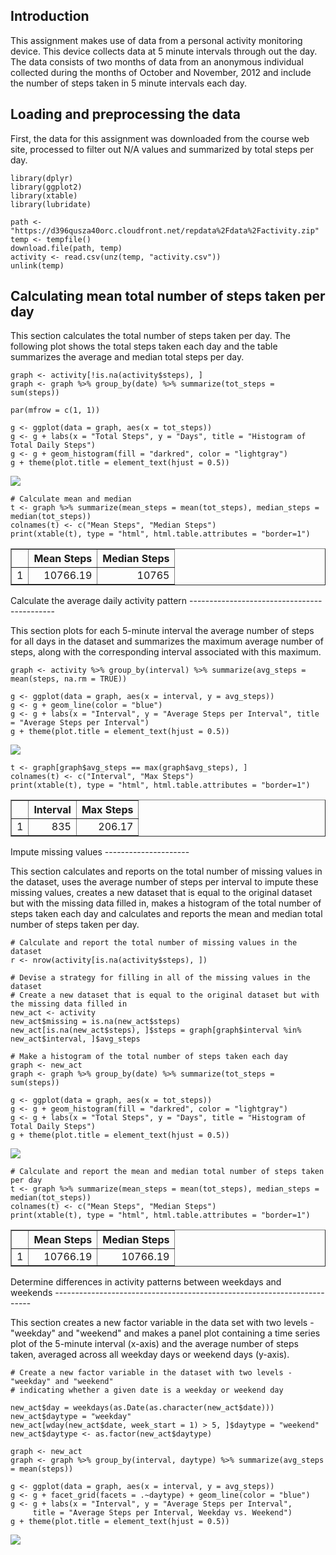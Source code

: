 Introduction
------------

This assignment makes use of data from a personal activity monitoring
device. This device collects data at 5 minute intervals through out the
day. The data consists of two months of data from an anonymous
individual collected during the months of October and November, 2012 and
include the number of steps taken in 5 minute intervals each day.

Loading and preprocessing the data
----------------------------------

First, the data for this assignment was downloaded from the course web
site, processed to filter out N/A values and summarized by total steps
per day.

    library(dplyr)
    library(ggplot2)
    library(xtable)
    library(lubridate)

    path <- "https://d396qusza40orc.cloudfront.net/repdata%2Fdata%2Factivity.zip"
    temp <- tempfile()
    download.file(path, temp)
    activity <- read.csv(unz(temp, "activity.csv"))
    unlink(temp)

Calculating mean total number of steps taken per day
----------------------------------------------------

This section calculates the total number of steps taken per day. The
following plot shows the total steps taken each day and the table
summarizes the average and median total steps per day.

    graph <- activity[!is.na(activity$steps), ]
    graph <- graph %>% group_by(date) %>% summarize(tot_steps = sum(steps))

    par(mfrow = c(1, 1))

    g <- ggplot(data = graph, aes(x = tot_steps)) 
    g <- g + labs(x = "Total Steps", y = "Days", title = "Histogram of Total Daily Steps")
    g <- g + geom_histogram(fill = "darkred", color = "lightgray") 
    g + theme(plot.title = element_text(hjust = 0.5))

![](PA1_template_files/figure-markdown_strict/unnamed-chunk-2-1.png)

    # Calculate mean and median
    t <- graph %>% summarize(mean_steps = mean(tot_steps), median_steps = median(tot_steps))
    colnames(t) <- c("Mean Steps", "Median Steps")
    print(xtable(t), type = "html", html.table.attributes = "border=1")

<!-- html table generated in R 3.4.2 by xtable 1.8-2 package -->
<!-- Sun Dec 10 23:26:39 2017 -->
<table border="1">
<tr>
<th>
</th>
<th>
Mean Steps
</th>
<th>
Median Steps
</th>
</tr>
<tr>
<td align="right">
1
</td>
<td align="right">
10766.19
</td>
<td align="right">
10765
</td>
</tr>
</table>
Calculate the average daily activity pattern
--------------------------------------------

This section plots for each 5-minute interval the average number of
steps for all days in the dataset and summarizes the maximum average
number of steps, along with the corresponding interval associated with
this maximum.

    graph <- activity %>% group_by(interval) %>% summarize(avg_steps = mean(steps, na.rm = TRUE))

    g <- ggplot(data = graph, aes(x = interval, y = avg_steps)) 
    g <- g + geom_line(color = "blue")
    g <- g + labs(x = "Interval", y = "Average Steps per Interval", title = "Average Steps per Interval")
    g + theme(plot.title = element_text(hjust = 0.5))

![](PA1_template_files/figure-markdown_strict/unnamed-chunk-3-1.png)

    t <- graph[graph$avg_steps == max(graph$avg_steps), ]
    colnames(t) <- c("Interval", "Max Steps")
    print(xtable(t), type = "html", html.table.attributes = "border=1")

<!-- html table generated in R 3.4.2 by xtable 1.8-2 package -->
<!-- Sun Dec 10 23:26:41 2017 -->
<table border="1">
<tr>
<th>
</th>
<th>
Interval
</th>
<th>
Max Steps
</th>
</tr>
<tr>
<td align="right">
1
</td>
<td align="right">
835
</td>
<td align="right">
206.17
</td>
</tr>
</table>
Impute missing values
---------------------

This section calculates and reports on the total number of missing
values in the dataset, uses the average number of steps per interval to
impute these missing values, creates a new dataset that is equal to the
original dataset but with the missing data filled in, makes a histogram
of the total number of steps taken each day and calculates and reports
the mean and median total number of steps taken per day.

    # Calculate and report the total number of missing values in the dataset 
    r <- nrow(activity[is.na(activity$steps), ])

    # Devise a strategy for filling in all of the missing values in the dataset
    # Create a new dataset that is equal to the original dataset but with the missing data filled in
    new_act <- activity
    new_act$missing = is.na(new_act$steps)
    new_act[is.na(new_act$steps), ]$steps = graph[graph$interval %in% new_act$interval, ]$avg_steps

    # Make a histogram of the total number of steps taken each day 
    graph <- new_act
    graph <- graph %>% group_by(date) %>% summarize(tot_steps = sum(steps))

    g <- ggplot(data = graph, aes(x = tot_steps)) 
    g <- g + geom_histogram(fill = "darkred", color = "lightgray") 
    g <- g + labs(x = "Total Steps", y = "Days", title = "Histogram of Total Daily Steps")
    g + theme(plot.title = element_text(hjust = 0.5))

![](PA1_template_files/figure-markdown_strict/unnamed-chunk-4-1.png)

    # Calculate and report the mean and median total number of steps taken per day
    t <- graph %>% summarize(mean_steps = mean(tot_steps), median_steps = median(tot_steps))
    colnames(t) <- c("Mean Steps", "Median Steps")
    print(xtable(t), type = "html", html.table.attributes = "border=1")

<!-- html table generated in R 3.4.2 by xtable 1.8-2 package -->
<!-- Sun Dec 10 23:26:42 2017 -->
<table border="1">
<tr>
<th>
</th>
<th>
Mean Steps
</th>
<th>
Median Steps
</th>
</tr>
<tr>
<td align="right">
1
</td>
<td align="right">
10766.19
</td>
<td align="right">
10766.19
</td>
</tr>
</table>
Determine differences in activity patterns between weekdays and weekends
------------------------------------------------------------------------

This section creates a new factor variable in the data set with two
levels - "weekday" and "weekend" and makes a panel plot containing a
time series plot of the 5-minute interval (x-axis) and the average
number of steps taken, averaged across all weekday days or weekend days
(y-axis).

    # Create a new factor variable in the dataset with two levels - "weekday" and "weekend" 
    # indicating whether a given date is a weekday or weekend day

    new_act$day = weekdays(as.Date(as.character(new_act$date)))
    new_act$daytype = "weekday"
    new_act[wday(new_act$date, week_start = 1) > 5, ]$daytype = "weekend"
    new_act$daytype <- as.factor(new_act$daytype)

    graph <- new_act
    graph <- graph %>% group_by(interval, daytype) %>% summarize(avg_steps = mean(steps))

    g <- ggplot(data = graph, aes(x = interval, y = avg_steps)) 
    g <- g + facet_grid(facets = .~daytype) + geom_line(color = "blue") 
    g <- g + labs(x = "Interval", y = "Average Steps per Interval", 
         title = "Average Steps per Interval, Weekday vs. Weekend")
    g + theme(plot.title = element_text(hjust = 0.5))

![](PA1_template_files/figure-markdown_strict/unnamed-chunk-5-1.png)
